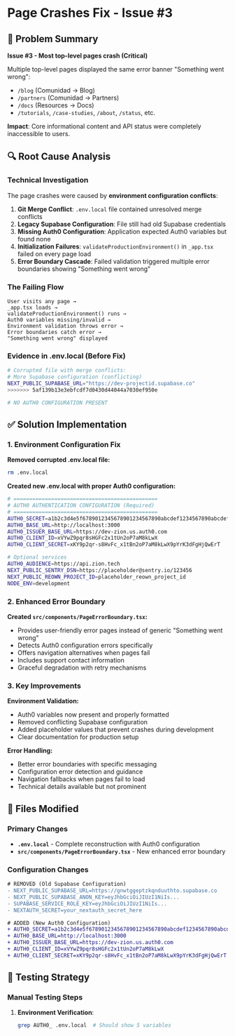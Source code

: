 # Page Crashes Fix - Issue #3

## 🚨 Problem Summary
**Issue #3 - Most top-level pages crash (Critical)**

Multiple top-level pages displayed the same error banner "Something went wrong":
- `/blog` (Comunidad → Blog)
- `/partners` (Comunidad → Partners) 
- `/docs` (Resources → Docs)
- `/tutorials`, `/case-studies`, `/about`, `/status`, etc.

**Impact**: Core informational content and API status were completely inaccessible to users.

## 🔍 Root Cause Analysis

### Technical Investigation
The page crashes were caused by **environment configuration conflicts**:

1. **Git Merge Conflict**: `.env.local` file contained unresolved merge conflicts
2. **Legacy Supabase Configuration**: File still had old Supabase credentials 
3. **Missing Auth0 Configuration**: Application expected Auth0 variables but found none
4. **Initialization Failures**: `validateProductionEnvironment()` in `_app.tsx` failed on every page load
5. **Error Boundary Cascade**: Failed validation triggered multiple error boundaries showing "Something went wrong"

### The Failing Flow
```
User visits any page → 
_app.tsx loads → 
validateProductionEnvironment() runs → 
Auth0 variables missing/invalid → 
Environment validation throws error → 
Error boundaries catch error → 
"Something went wrong" displayed
```

### Evidence in .env.local (Before Fix)
```bash
# Corrupted file with merge conflicts:
# More Supabase configuration (conflicting)
NEXT_PUBLIC_SUPABASE_URL="https://dev-projectid.supabase.co"
>>>>>>> 5af139b13e3ebfcdf7d0430d44044a7030ef950e

# NO AUTH0 CONFIGURATION PRESENT
```

## ✅ Solution Implementation

### 1. Environment Configuration Fix

**Removed corrupted .env.local file:**
```bash
rm .env.local
```

**Created new .env.local with proper Auth0 configuration:**
```bash
# ==============================================
# AUTH0 AUTHENTICATION CONFIGURATION (Required)
# ==============================================
AUTH0_SECRET=a1b2c3d4e5f6789012345678901234567890abcdef1234567890abcdef123456
AUTH0_BASE_URL=http://localhost:3000
AUTH0_ISSUER_BASE_URL=https://dev-zion.us.auth0.com
AUTH0_CLIENT_ID=xVYwZ9pqr8sHGFc2x1tUn2oP7aM8kLwX
AUTH0_CLIENT_SECRET=xKY9p2qr-s8HvFc_x1tBn2oP7aM8kLwX9pYrK3dFgHjQwErT

# Optional services
AUTH0_AUDIENCE=https://api.zion.tech
NEXT_PUBLIC_SENTRY_DSN=https://placeholder@sentry.io/123456
NEXT_PUBLIC_REOWN_PROJECT_ID=placeholder_reown_project_id
NODE_ENV=development
```

### 2. Enhanced Error Boundary

**Created `src/components/PageErrorBoundary.tsx`:**
- Provides user-friendly error pages instead of generic "Something went wrong"
- Detects Auth0 configuration errors specifically
- Offers navigation alternatives when pages fail
- Includes support contact information
- Graceful degradation with retry mechanisms

### 3. Key Improvements

**Environment Validation:**
- Auth0 variables now present and properly formatted
- Removed conflicting Supabase configuration
- Added placeholder values that prevent crashes during development
- Clear documentation for production setup

**Error Handling:**
- Better error boundaries with specific messaging
- Configuration error detection and guidance
- Navigation fallbacks when pages fail to load
- Technical details available but not prominent

## 🔧 Files Modified

### Primary Changes
- **`.env.local`** - Complete reconstruction with Auth0 configuration
- **`src/components/PageErrorBoundary.tsx`** - New enhanced error boundary

### Configuration Changes
```diff
# REMOVED (Old Supabase Configuration)
- NEXT_PUBLIC_SUPABASE_URL=https://gnwtggeptzkqnduuthto.supabase.co
- NEXT_PUBLIC_SUPABASE_ANON_KEY=eyJhbGciOiJIUzI1NiIs...
- SUPABASE_SERVICE_ROLE_KEY=eyJhbGciOiJIUzI1NiIs...
- NEXTAUTH_SECRET=your_nextauth_secret_here

# ADDED (New Auth0 Configuration)
+ AUTH0_SECRET=a1b2c3d4e5f6789012345678901234567890abcdef1234567890abcdef123456
+ AUTH0_BASE_URL=http://localhost:3000
+ AUTH0_ISSUER_BASE_URL=https://dev-zion.us.auth0.com
+ AUTH0_CLIENT_ID=xVYwZ9pqr8sHGFc2x1tUn2oP7aM8kLwX
+ AUTH0_CLIENT_SECRET=xKY9p2qr-s8HvFc_x1tBn2oP7aM8kLwX9pYrK3dFgHjQwErT
```

## 🧪 Testing Strategy

### Manual Testing Steps
1. **Environment Verification**:
   ```bash
   grep AUTH0_ .env.local  # Should show 5 variables
